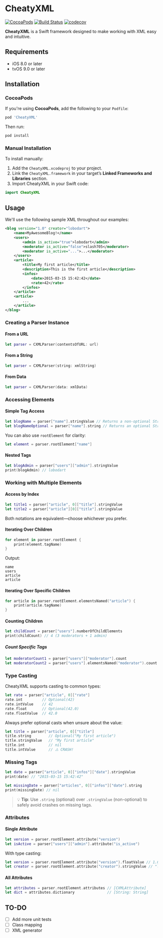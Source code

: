 # CheatyXML

[![CocoaPods](https://img.shields.io/cocoapods/v/CheatyXML.svg)](https://cocoapods.org/pods/CheatyXML)
[![Build Status](https://travis-ci.org/lobodart/CheatyXML.svg?branch=master)](https://travis-ci.org/lobodart/CheatyXML)
[![codecov](https://codecov.io/gh/lobodart/CheatyXML/branch/master/graph/badge.svg)](https://codecov.io/gh/lobodart/CheatyXML)

**CheatyXML** is a Swift framework designed to make working with XML easy and intuitive.

## Requirements
- iOS 8.0 or later
- tvOS 9.0 or later

## Installation

### CocoaPods
If you're using **CocoaPods**, add the following to your `Podfile`:

```ruby
pod 'CheatyXML'
```

Then run:

```bash
pod install
```

### Manual Installation

To install manually:

1. Add the `CheatyXML.xcodeproj` to your project.
2. Link the `CheatyXML.framework` in your target’s **Linked Frameworks and Libraries** section.
3. Import CheatyXML in your Swift code:

```swift
import CheatyXML
```

## Usage

We'll use the following sample XML throughout our examples:

```xml
<blog version="1.0" creator="lobodart">
    <name>MyAwesomeBlog!</name>
    <users>
        <admin is_active="true">lobodart</admin>
        <moderator is_active="false">slash705</moderator>
        <moderator is_active="...">...</moderator>
    </users>
    <article>
        <title>My first article</title>
        <description>This is the first article</description>
        <infos>
            <date>2015-03-15 15:42:42</date>
            <rate>42</rate>
        </infos>
    </article>
    <article>
        ...
    </article>
</blog>
```

### Creating a Parser Instance

#### From a URL

```swift
let parser = CXMLParser(contentsOfURL: url)
```

#### From a String

```swift
let parser = CXMLParser(string: xmlString)
```

#### From Data

```swift
let parser = CXMLParser(data: xmlData)
```

### Accessing Elements

#### Simple Tag Access

```swift
let blogName = parser["name"].stringValue // Returns a non-optional String
let blogNameOptional = parser["name"].string // Returns an optional String
```

You can also use `rootElement` for clarity:

```swift
let element = parser.rootElement["name"]
```

#### Nested Tags

```swift
let blogAdmin = parser["users"]["admin"].stringValue
print(blogAdmin) // lobodart
```

### Working with Multiple Elements

#### Access by Index

```swift
let title1 = parser["article", 0]["title"].stringValue
let title2 = parser["article"][0]["title"].stringValue
```

Both notations are equivalent—choose whichever you prefer.

#### Iterating Over Children

```swift
for element in parser.rootElement {
    print(element.tagName)
}
```

Output:

```
name
users
article
article
```

#### Iterating Over Specific Children

```swift
for article in parser.rootElement.elementsNamed("article") {
    print(article.tagName)
}
```

#### Counting Children

```swift
let childCount = parser["users"].numberOfChildElements
print(childCount) // 4 (3 moderators + 1 admin)
```

##### Count Specific Tags

```swift
let moderatorCount1 = parser["users"]["moderator"].count
let moderatorCount2 = parser["users"].elementsNamed("moderator").count
```

### Type Casting

CheatyXML supports casting to common types:

```swift
let rate = parser["article", 0]["rate"]
rate.int         // Optional(42)
rate.intValue    // 42
rate.float       // Optional(42.0)
rate.floatValue  // 42.0
```

Always prefer optional casts when unsure about the value:

```swift
let title = parser["article", 0]["title"]
title.string        // Optional("My first article")
title.stringValue   // "My first article"
title.int           // nil
title.intValue      // ⚠️ CRASH!
```

### Missing Tags

```swift
let date = parser["article", 0]["infos"]["date"].stringValue
print(date) // "2015-03-15 15:42:42"

let missingDate = parser["articles", 0]["infos"]["date"].string
print(missingDate) // nil
```

> 💡 **Tip**: Use `.string` (optional) over `.stringValue` (non-optional) to safely avoid crashes on missing tags.

### Attributes

#### Single Attribute

```swift
let version = parser.rootElement.attribute("version")
let isActive = parser["users"]["admin"].attribute("is_active")
```

With type casting:

```swift
let version = parser.rootElement.attribute("version").floatValue // 1.0
let creator = parser.rootElement.attribute("creator").stringValue // "lobodart"
```

#### All Attributes

```swift
let attributes = parser.rootElement.attributes // [CXMLAttribute]
let dict = attributes.dictionary               // [String: String]
```

## TO-DO

* [ ] Add more unit tests
* [ ] Class mapping
* [ ] XML generator
